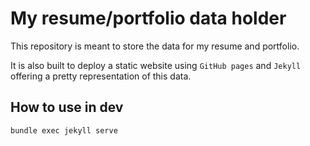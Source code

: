 # My resume/portfolio data holder

This repository is meant to store the data for my resume and portfolio.

It is also built to deploy a static website using `GitHub pages` and `Jekyll` offering a pretty representation of this data.

## How to use in dev

```bash
bundle exec jekyll serve
```

